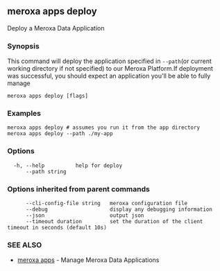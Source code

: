 ## meroxa apps deploy

Deploy a Meroxa Data Application

### Synopsis

This command will deploy the application specified in `--path`(or current working directory if not specified) to our Meroxa Platform.If deployment was successful, you should expect an application you'll be able to fully manage

```
meroxa apps deploy [flags]
```

### Examples

```
meroxa apps deploy # assumes you run it from the app directory
meroxa apps deploy --path ./my-app
```

### Options

```
  -h, --help          help for deploy
      --path string   
```

### Options inherited from parent commands

```
      --cli-config-file string   meroxa configuration file
      --debug                    display any debugging information
      --json                     output json
      --timeout duration         set the duration of the client timeout in seconds (default 10s)
```

### SEE ALSO

* [meroxa apps](meroxa_apps.md)	 - Manage Meroxa Data Applications

